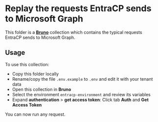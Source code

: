 # Replay the requests EntraCP sends to Microsoft Graph

This folder is a **[Bruno](https://www.usebruno.com/)** collection which contains the typical requests EntraCP sends to Microsoft Graph.

## Usage

To use this collection:

- Copy this folder locally
- Rename/copy the file `.env.example` to `.env` and edit it with your tenant data
- Open this collection in **Bruno**
- Select the environment `entracp-environment` and review its variables
- Expand **authentication** > **get access token**: Click tab **Auth** and **Get Access Token**

You can now run any request.
